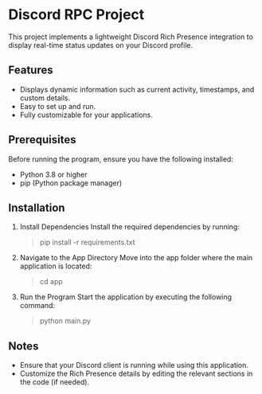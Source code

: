 # Discord RPC Project

This project implements a lightweight Discord Rich Presence integration to display real-time status updates on your Discord profile.

## Features

- Displays dynamic information such as current activity, timestamps, and custom details.
- Easy to set up and run.
- Fully customizable for your applications.

## Prerequisites

Before running the program, ensure you have the following installed:

- Python 3.8 or higher
- pip (Python package manager)

## Installation

1. Install Dependencies
   Install the required dependencies by running:

   > pip install -r requirements.txt

2. Navigate to the App Directory
   Move into the app folder where the main application is located:

   > cd app

3. Run the Program
   Start the application by executing the following command:
   > python main.py

## Notes

- Ensure that your Discord client is running while using this application.
- Customize the Rich Presence details by editing the relevant sections in the code (if needed).
